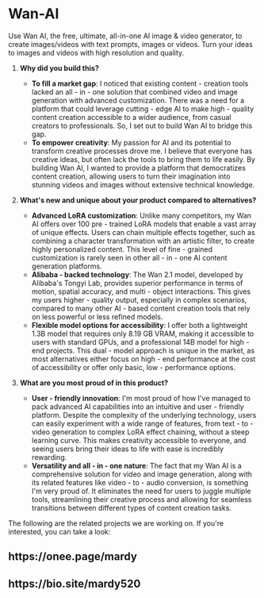 # Wan-AI
Use Wan AI, the free, ultimate, all-in-one AI image &amp; video generator, to create images/videos with text prompts, images or videos. Turn your ideas to images and videos with high resolution and quality.

1. **Why did you build this?**
   - **To fill a market gap**: I noticed that existing content - creation tools lacked an all - in - one solution that combined video and image generation with advanced customization. There was a need for a platform that could leverage cutting - edge AI to make high - quality content creation accessible to a wider audience, from casual creators to professionals. So, I set out to build Wan AI to bridge this gap.
   - **To empower creativity**: My passion for AI and its potential to transform creative processes drove me. I believe that everyone has creative ideas, but often lack the tools to bring them to life easily. By building Wan AI, I wanted to provide a platform that democratizes content creation, allowing users to turn their imagination into stunning videos and images without extensive technical knowledge.

2. **What's new and unique about your product compared to alternatives?**
   - **Advanced LoRA customization**: Unlike many competitors, my Wan AI offers over 100 pre - trained LoRA models that enable a vast array of unique effects. Users can chain multiple effects together, such as combining a character transformation with an artistic filter, to create highly personalized content. This level of fine - grained customization is rarely seen in other all - in - one AI content generation platforms.
   - **Alibaba - backed technology**: The Wan 2.1 model, developed by Alibaba's Tongyi Lab, provides superior performance in terms of motion, spatial accuracy, and multi - object interactions. This gives my users higher - quality output, especially in complex scenarios, compared to many other AI - based content creation tools that rely on less powerful or less refined models.
   - **Flexible model options for accessibility**: I offer both a lightweight 1.3B model that requires only 8.19 GB VRAM, making it accessible to users with standard GPUs, and a professional 14B model for high - end projects. This dual - model approach is unique in the market, as most alternatives either focus on high - end performance at the cost of accessibility or offer only basic, low - performance options.

3. **What are you most proud of in this product?**
   - **User - friendly innovation**: I'm most proud of how I've managed to pack advanced AI capabilities into an intuitive and user - friendly platform. Despite the complexity of the underlying technology, users can easily experiment with a wide range of features, from text - to - video generation to complex LoRA effect chaining, without a steep learning curve. This makes creativity accessible to everyone, and seeing users bring their ideas to life with ease is incredibly rewarding.
   - **Versatility and all - in - one nature**: The fact that my Wan AI is a comprehensive solution for video and image generation, along with its related features like video - to - audio conversion, is something I'm very proud of. It eliminates the need for users to juggle multiple tools, streamlining their creative process and allowing for seamless transitions between different types of content creation tasks. 


The following are the related projects we are working on. If you're interested, you can take a look: 
 <h2>https://onee.page/mardy</h2>
 <h2>https://bio.site/mardy520</h2>
